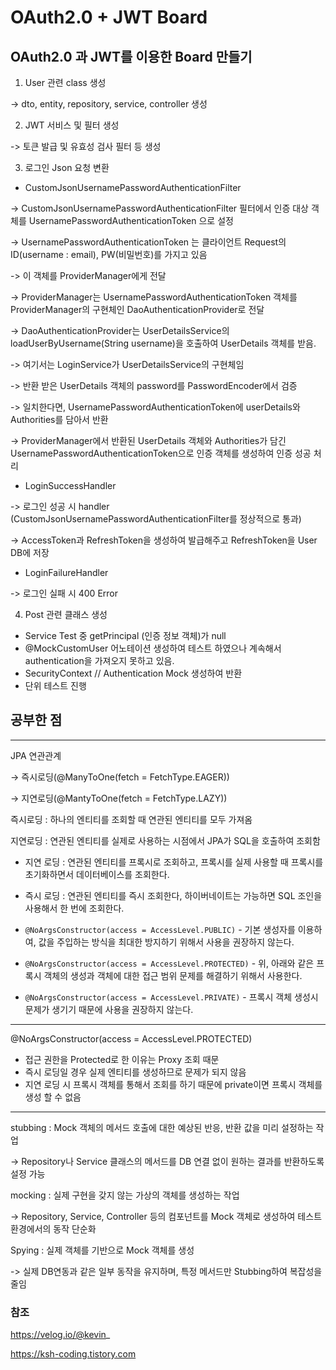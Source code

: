 # OAuth2.0 + JWT Board

## OAuth2.0 과 JWT를 이용한 Board 만들기

1. User 관련 class 생성

→ dto, entity, repository, service, controller 생성

2. JWT 서비스 및 필터 생성

-> 토큰 발급 및 유효성 검사 필터 등 생성

3. 로그인 Json 요청 변환

- CustomJsonUsernamePasswordAuthenticationFilter

-> CustomJsonUsernamePasswordAuthenticationFilter 필터에서 인증 대상 객체를 UsernamePasswordAuthenticationToken 으로 설정

-> UsernamePasswordAuthenticationToken 는 클라이언트 Request의 ID(username : email), PW(비밀번호)를 가지고 있음

-> 이 객체를 ProviderManager에게 전달

-> ProviderManager는 UsernamePasswordAuthenticationToken 객체를 ProviderManager의 구현체인 DaoAuthenticationProvider로 전달

-> DaoAuthenticationProvider는 UserDetailsService의 loadUserByUsername(String username)을 호출하여 UserDetails 객체를 받음.

-> 여기서는 LoginService가 UserDetailsService의 구현체임

-> 반환 받은 UserDetails 객체의 password를 PasswordEncoder에서 검증

-> 일치한다면, UsernamePasswordAuthenticationToken에 userDetails와 Authorities를 담아서 반환

-> ProviderManager에서 반환된 UserDetails 객체와 Authorities가 담긴 UsernamePasswordAuthenticationToken으로 인증 객체를 생성하여 인증 성공 처리


- LoginSuccessHandler

-> 로그인 성공 시 handler (CustomJsonUsernamePasswordAuthenticationFilter를 정상적으로 통과)

-> AccessToken과 RefreshToken을 생성하여 발급해주고 RefreshToken을 User DB에 저장

- LoginFailureHandler

-> 로그인 실패 시 400 Error

4. Post 관련 클래스 생성

- Service Test 중 getPrincipal (인증 정보 객체)가 null
- @MockCustomUser 어노테이션 생성하여 테스트 하였으나 계속해서 authentication을 가져오지 못하고 있음.
- SecurityContext // Authentication Mock 생성하여 반환
- 단위 테스트 진행

## 공부한 점

---

JPA 연관관계 

→ 즉시로딩(@ManyToOne(fetch = FetchType.EAGER))

→ 지연로딩(@MantyToOne(fetch = FetchType.LAZY))

즉시로딩 : 하나의 엔티티를 조회할 때 연관된 엔티티를 모두 가져옴

지연로딩 : 연관된 엔티티를 실제로 사용하는 시점에서 JPA가 SQL을 호출하여 조회함

- 지연 로딩 : 연관된 엔티티를 프록시로 조회하고, 프록시를 실제 사용할 때 프록시를 초기화하면서 데이터베이스를 조회한다.

- 즉시 로딩 : 연관된 엔티티를 즉시 조회한다, 하이버네이트는 가능하면 SQL 조인을 사용해서 한 번에 조회한다.


- `@NoArgsConstructor(access = AccessLevel.PUBLIC)` - 기본 생성자를 이용하여, 값을 주입하는 방식을 최대한 방지하기 위해서 사용을 권장하지 않는다.
 
- `@NoArgsConstructor(access = AccessLevel.PROTECTED)` - 위, 아래와 같은 프록시 객체의 생성과 객체에 대한 접근 범위 문제를 해결하기 위해서 사용한다.

- `@NoArgsConstructor(access = AccessLevel.PRIVATE)` - 프록시 객체 생성시 문제가 생기기 때문에 사용을 권장하지 않는다.

---

@NoArgsConstructor(access = AccessLevel.PROTECTED)

- 접근 권한을 Protected로 한 이유는 Proxy 조회 때문
- 즉시 로딩일 경우 실제 엔티티를 생성하므로 문제가 되지 않음
- 지연 로딩 시 프록시 객체를 통해서 조회를 하기 때문에 private이면 프록시 객체를 생성 할 수 없음

---

stubbing : Mock 객체의 메서드 호출에 대한 예상된 반응, 반환 값을 미리 설정하는 작업 

-> Repository나 Service 클래스의 메서드를 DB 연결 없이 원하는 결과를 반환하도록 설정 가능

mocking : 실제 구현을 갖지 않는 가상의 객체를 생성하는 작업

-> Repository, Service, Controller 등의 컴포넌트를 Mock 객체로 생성하여 테스트 환경에서의 동작 단순화

Spying : 실제 객체를 기반으로 Mock 객체를 생성

-> 실제 DB연동과 같은 일부 동작을 유지하며, 특정 메서드만 Stubbing하여 복잡성을 줄임
### 참조
https://velog.io/@kevin_

https://ksh-coding.tistory.com